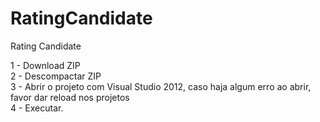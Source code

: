# RatingCandidate
Rating Candidate

1 - Download ZIP <br>
2 - Descompactar ZIP <br>
3 - Abrir o projeto com Visual Studio 2012, caso haja algum erro ao abrir, favor dar reload nos projetos <br>
4 - Executar.
